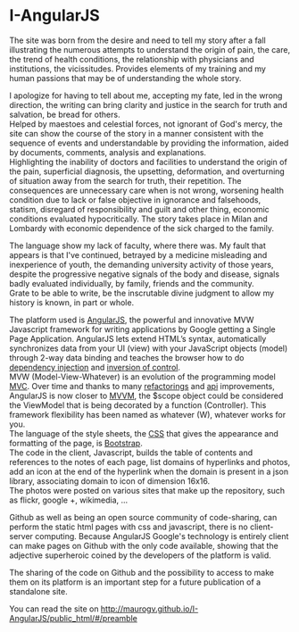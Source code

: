 I-AngularJS
================

The site was born from the desire and need to tell my story after a fall illustrating the numerous attempts to understand the origin of pain, the care, the trend of health conditions, the relationship with physicians and institutions, the vicissitudes. Provides elements of my training and my human passions that may be of understanding the whole story.



I apologize for having to tell about me, accepting my fate, led in the wrong direction, the writing can bring clarity and justice in the search for truth and salvation, be bread for others.  
Helped by maestoes and celestial forces, not ignorant of God's mercy, the site can show the course of the story in a manner consistent with the sequence of events and understandable by providing the information, aided by documents, comments, analysis and explanations.  
Highlighting the inability of doctors and facilities to understand the origin of the pain, superficial diagnosis, the upsetting, deformation, and overturning of situation away from the search for truth, their repetition. The consequences are unnecessary care when is not wrong, worsening health condition due to lack or false objective in ignorance and falsehoods, statism, disregard of responsibility and guilt and other thing, economic conditions evaluated hypocritically. The story takes place in Milan and Lombardy with economic dependence of the sick charged to the family.  

The language show my lack of faculty, where there was. My fault that appears is that I've continued, betrayed by a medicine misleading and inexperience of youth, the demanding university activity of those years, despite the progressive negative signals of the body and disease, signals badly evaluated individually, by family, friends and the community.  
Grate to be able to write, be the inscrutable divine judgment to allow my history is known, in part or whole.

The platform used is [AngularJS](https://angularjs.org/), the powerful and innovative MVW Javascript framework for writing applications by Google getting a Single Page Application. AngularJS lets extend HTML’s syntax, automatically synchronizes data from your UI (view) with your JavaScript objects (model) through 2-way data binding and teaches the browser how to do [dependency injection](http://en.wikipedia.org/wiki/Dependency_injection) and [inversion of control](http://en.wikipedia.org/wiki/Inversion_of_control).  
MVW (Model-View-Whatever) is an evolution of the programming model [MVC](http://en.wikipedia.org/wiki/Model-View-Controller). Over time and thanks to many [refactorings]( http://en.wikipedia.org/wiki/Code_refactoring) and [api](http://en.wikipedia.org/wiki/Application_programming_interface) improvements, AngularJS is now closer to [MVVM](http://en.wikipedia.org/wiki/Model_View_ViewModel), the $scope object could be considered the ViewModel that is being decorated by a function (Controller). This framework flexibility has been named as whatever (W), whatever works for you.  
The language of the style sheets, the [CSS](http://en.wikipedia.org/wiki/CSS) that gives the appearance and formatting of the page, is [Bootstrap](http://getbootstrap.com/).  
The code in the client, Javascript, builds the table of contents and references to the notes of each page, list domains of hyperlinks and photos, add an icon at the end of the hyperlink when the domain is present in a json library, associating domain to icon of dimension 16x16.  
The photos were posted on various sites that make up the repository, such as flickr, google +, wikimedia, ...

Github as well as being an open source community of code-sharing, can perform the static html pages with css and javascript, there is no client-server computing. Because AngularJS Google's technology is entirely client can make pages on Github with the only code available, showing that the adjective superheroic coined by the developers of the platform is valid.

The sharing of the code on Github and the possibility to access to make them on its platform is an important step for a future publication of a standalone site.

You can read the site on http://maurogv.github.io/I-AngularJS/public_html/#/preamble
